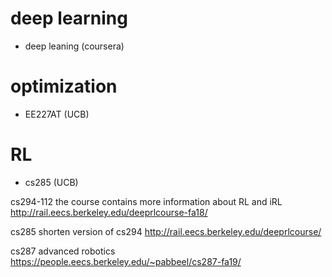 # deep learning
* deep leaning (coursera)

# optimization
* EE227AT (UCB)

# RL
* cs285 (UCB)

cs294-112 the course contains more information about RL and iRL
http://rail.eecs.berkeley.edu/deeprlcourse-fa18/

cs285 shorten version of cs294
http://rail.eecs.berkeley.edu/deeprlcourse/

cs287 advanced robotics
https://people.eecs.berkeley.edu/~pabbeel/cs287-fa19/

